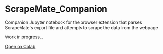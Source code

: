# ScrapeMate_Companion
Companion Jupyter notebook for the browser extension that parses ScrapeMate's export file and attempts to scrape the data from the webpage

Work in progress...

[Open on Colab](https://colab.research.google.com/github/sergeyyurkov1/ScrapeMate_Companion/blob/main/TGStat.ipynb)
